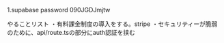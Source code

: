 1.supabase password
  090JGDJmjtw

やることリスト
・有料課金制度の導入をする。stripe
・セキュリティーが脆弱のために、api/route.tsの部分にauth認証を挟む